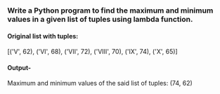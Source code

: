 ### Write a Python program to find the maximum and minimum values in a given list of tuples using lambda function.

#### Original list with tuples:
[('V', 62), ('VI', 68), ('VII', 72), ('VIII', 70), ('IX', 74), ('X', 65)]

#### Output-
Maximum and minimum values of the said list of tuples:
(74, 62)
